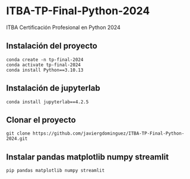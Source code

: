 # ITBA-TP-Final-Python-2024
ITBA Certificación Profesional en Python 2024

## Instalación del proyecto
```
conda create -n tp-final-2024
conda activate tp-final-2024
conda install Python==3.10.13
```
## Instalación de jupyterlab
```
conda install jupyterlab==4.2.5
```

## Clonar el proyecto
```
git clone https://github.com/javiergdominguez/ITBA-TP-Final-Python-2024.git
```
## Instalar pandas matplotlib numpy streamlit
```
pip pandas matplotlib numpy streamlit
```
